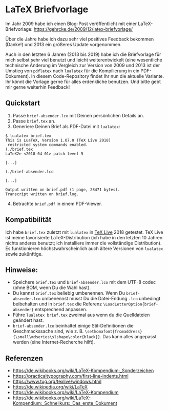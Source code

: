 # LaTeX Briefvorlage

Im Jahr 2009 habe ich einen Blog-Post veröffentlicht mit einer LaTeX-Briefvorlage: https://gehrcke.de/2009/12/latex-briefvorlage/

Über die Jahre habe ich dazu sehr viel positives Feedback bekommen (Danke!) und 2013 ein größeres Update vorgenommen.

Auch in den letzten 6 Jahren (2013 bis 2019) habe ich die Briefvorlage für mich selbst sehr viel benutzt und leicht weiterentwickelt (eine wesentliche technische Änderung im Vergleich zur Version von 2009 und 2013 ist der Umstieg von `pdflatex` nach `lualatex` für die Kompilierung in ein PDF-Dokument).
In diesem Code-Repository findet Ihr nun die aktuelle Variante.
Ihr könnt die Vorlage gerne für alles erdenkliche benutzen.
Und bitte gebt mir gerne weiterhin Feedback!


## Quickstart

1. Passe `brief-absender.lco` mit Deinen persönlichen Details an.
2. Passe `brief.tex` an.
3. Generiere Deinen Brief als PDF-Datei mit `lualatex`:

```
$ lualatex brief.tex
This is LuaTeX, Version 1.07.0 (TeX Live 2018)
 restricted system commands enabled.
(./brief.tex
LaTeX2e <2018-04-01> patch level 5

[...]

(./brief-absender.lco

[...]

Output written on brief.pdf (1 page, 28471 bytes).
Transcript written on brief.log.
```

4. Betrachte `brief.pdf` in einem PDF-Viewer.


## Kompatibilität

Ich habe `brief.tex` zuletzt mit `lualatex` in [TeX Live](https://www.tug.org/texlive/) 2018 getestet.
TeX Live ist meine favorisierte LaTeX-Distribution (ich habe in den letzten 10 Jahren nichts anderes benutzt; ich installiere immer die vollständige Distribution).
Es funktionieren höchstwahrscheinlich auch ältere Versionen von `lualatex` sowie zukünftige.

## Hinweise:

- Speichere `brief.tex` und `brief-absender.lco` mit dem UTF-8 codec (ohne BOM, wenn Du die Wahl hast).
- Du kannst `brief.tex` beliebig umbenennen. Wenn Du `brief-absender.lco` umbenennst musst Du die Datei-Endung `.lco` unbedingt beibehalten und in `brief.tex` die Referenz `\LoadLetterOption{brief-absender}` entsprechend anpassen.
- Führe `lualatex brief.tex` zweimal aus wenn du die Quelldateien geändert hast.
- `brief-absender.lco` beinhaltet einige Stil-Definitionen die Geschmackssache sind, wie z. B.  `\setkomafont{fromaddress}{\small\mdseries\slshape\color{black}}`. Das kann alles angepasst werden (eine Internet-Recherche hilft).


## Referenzen

- https://de.wikibooks.org/wiki/LaTeX-Kompendium:_Sonderzeichen
- https://practicaltypography.com/first-line-indents.html
- https://www.tug.org/texlive/windows.html
- https://de.wikipedia.org/wiki/LaTeX
- https://de.wikibooks.org/wiki/LaTeX-Kompendium
- https://de.wikibooks.org/wiki/LaTeX-Kompendium:_Schnellkurs:_Das_erste_Dokument
